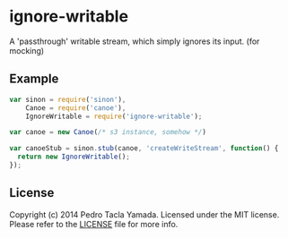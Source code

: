ignore-writable
===============

A 'passthrough' writable stream, which simply ignores its input. (for mocking)

## Example

```javascript
var sinon = require('sinon'),
    Canoe = require('canoe'),
    IgnoreWritable = require('ignore-writable');

var canoe = new Canoe(/* s3 instance, somehow */)

var canoeStub = sinon.stub(canoe, 'createWriteStream', function() {
  return new IgnoreWritable();
});
```

## License
Copyright (c) 2014 Pedro Tacla Yamada. Licensed under the MIT license.
Please refer to the [LICENSE](LICENSE) file for more info.

